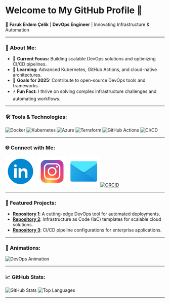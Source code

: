 <!-- Professional DevOps Engineer Profile -->

# Welcome to My GitHub Profile 👋

🚀 **Faruk Erdem Çelik** | **DevOps Engineer** | Innovating Infrastructure & Automation

---

### 🌟 About Me:
- 🔭 **Current Focus:** Building scalable DevOps solutions and optimizing CI/CD pipelines.
- 🌱 **Learning:** Advanced Kubernetes, GitHub Actions, and cloud-native architectures.
- 🥅 **Goals for 2025:** Contribute to open-source DevOps tools and frameworks.
- ⚡ **Fun Fact:** I thrive on solving complex infrastructure challenges and automating workflows.

---

### 🛠️ Tools & Technologies:

![Docker](https://cdn.jsdelivr.net/gh/devicons/devicon/icons/docker/docker-original.svg)
![Kubernetes](https://cdn.jsdelivr.net/gh/devicons/devicon/icons/kubernetes/kubernetes-plain.svg)
![Azure](https://cdn.jsdelivr.net/gh/devicons/devicon/icons/azure/azure-original.svg)
![Terraform](https://cdn.jsdelivr.net/gh/devicons/devicon/icons/terraform/terraform-original.svg)
![GitHub Actions](https://cdn.jsdelivr.net/gh/devicons/devicon/icons/github/github-original.svg)
![CI/CD](https://cdn.jsdelivr.net/gh/devicons/devicon/icons/git/git-original.svg)

---

### 🌐 Connect with Me:

[![LinkedIn](https://github.com/Thridioux/Thridioux/blob/main/linkedin.png?raw=true)](my_linkedin_link)
[![Instagram](https://github.com/Thridioux/Thridioux/blob/main/instagram.png?raw=true)](https://www.instagram.com/faruk_erdemcelik/)
[![Email](https://github.com/MhmtMutlu/MhmtMutlu/blob/main/letter.png?raw=true)](mailto:mhmetmtlu@outlook.com)
[![ORCID](https://img.shields.io/badge/ORCID-0000--0002--1825--0097-green)](https://orcid.org/0000-0002-1825-0097)

---

### 📂 Featured Projects:

- [**Repository 1**](https://github.com/Thridioux/repo1): A cutting-edge DevOps tool for automated deployments.
- [**Repository 2**](https://github.com/Thridioux/repo2): Infrastructure as Code (IaC) templates for scalable cloud solutions.
- [**Repository 3**](https://github.com/Thridioux/repo3): CI/CD pipeline configurations for enterprise applications.

---

### 🎨 Animations:

![DevOps Animation](https://media.giphy.com/media/26xBwdIuRJiAIqHwA/giphy.gif)

---

### 📈 GitHub Stats:

![GitHub Stats](https://github-readme-stats.vercel.app/api?username=Thridioux&show_icons=true&theme=radical)
![Top Languages](https://github-readme-stats.vercel.app/api/top-langs/?username=Thridioux&layout=compact&theme=radical)

---

